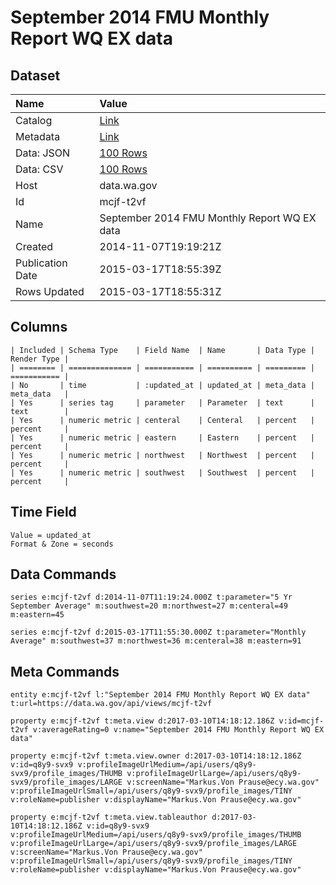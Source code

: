 # September 2014 FMU Monthly Report WQ EX data

## Dataset

| Name | Value |
| :--- | :---- |
| Catalog | [Link](https://catalog.data.gov/dataset/september-2014-fmu-monthly-report-wq-ex-data-c3e7d) |
| Metadata | [Link](https://data.wa.gov/api/views/mcjf-t2vf) |
| Data: JSON | [100 Rows](https://data.wa.gov/api/views/mcjf-t2vf/rows.json?max_rows=100) |
| Data: CSV | [100 Rows](https://data.wa.gov/api/views/mcjf-t2vf/rows.csv?max_rows=100) |
| Host | data.wa.gov |
| Id | mcjf-t2vf |
| Name | September 2014 FMU Monthly Report WQ EX data |
| Created | 2014-11-07T19:19:21Z |
| Publication Date | 2015-03-17T18:55:39Z |
| Rows Updated | 2015-03-17T18:55:31Z |

## Columns

```ls
| Included | Schema Type    | Field Name  | Name       | Data Type | Render Type |
| ======== | ============== | =========== | ========== | ========= | =========== |
| No       | time           | :updated_at | updated_at | meta_data | meta_data   |
| Yes      | series tag     | parameter   | Parameter  | text      | text        |
| Yes      | numeric metric | centeral    | Centeral   | percent   | percent     |
| Yes      | numeric metric | eastern     | Eastern    | percent   | percent     |
| Yes      | numeric metric | northwest   | Northwest  | percent   | percent     |
| Yes      | numeric metric | southwest   | Southwest  | percent   | percent     |
```

## Time Field

```ls
Value = updated_at
Format & Zone = seconds
```

## Data Commands

```ls
series e:mcjf-t2vf d:2014-11-07T11:19:24.000Z t:parameter="5 Yr September Average" m:southwest=20 m:northwest=27 m:centeral=49 m:eastern=45

series e:mcjf-t2vf d:2015-03-17T11:55:30.000Z t:parameter="Monthly Average" m:southwest=37 m:northwest=36 m:centeral=38 m:eastern=91
```

## Meta Commands

```ls
entity e:mcjf-t2vf l:"September 2014 FMU Monthly Report WQ EX data" t:url=https://data.wa.gov/api/views/mcjf-t2vf

property e:mcjf-t2vf t:meta.view d:2017-03-10T14:18:12.186Z v:id=mcjf-t2vf v:averageRating=0 v:name="September 2014 FMU Monthly Report WQ EX data"

property e:mcjf-t2vf t:meta.view.owner d:2017-03-10T14:18:12.186Z v:id=q8y9-svx9 v:profileImageUrlMedium=/api/users/q8y9-svx9/profile_images/THUMB v:profileImageUrlLarge=/api/users/q8y9-svx9/profile_images/LARGE v:screenName="Markus.Von Prause@ecy.wa.gov" v:profileImageUrlSmall=/api/users/q8y9-svx9/profile_images/TINY v:roleName=publisher v:displayName="Markus.Von Prause@ecy.wa.gov"

property e:mcjf-t2vf t:meta.view.tableauthor d:2017-03-10T14:18:12.186Z v:id=q8y9-svx9 v:profileImageUrlMedium=/api/users/q8y9-svx9/profile_images/THUMB v:profileImageUrlLarge=/api/users/q8y9-svx9/profile_images/LARGE v:screenName="Markus.Von Prause@ecy.wa.gov" v:profileImageUrlSmall=/api/users/q8y9-svx9/profile_images/TINY v:roleName=publisher v:displayName="Markus.Von Prause@ecy.wa.gov"
```